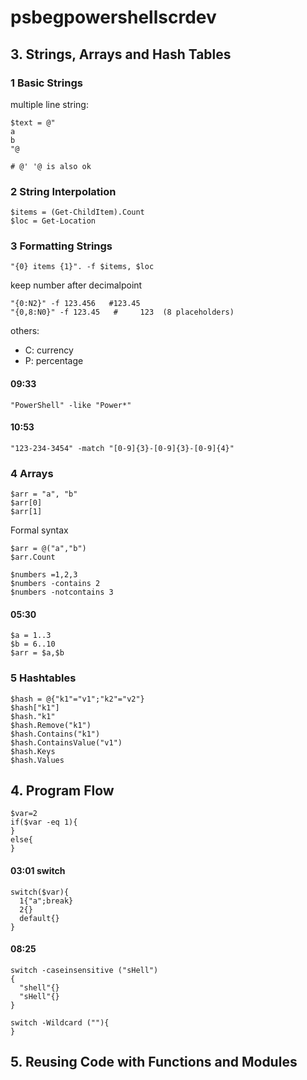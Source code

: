# psbegpowershellscrdev
## 3. Strings, Arrays and Hash Tables
### 1 Basic Strings
multiple line string:
```
$text = @"
a
b
"@

# @' '@ is also ok
```


### 2 String Interpolation
```
$items = (Get-ChildItem).Count
$loc = Get-Location
```

### 3 Formatting Strings
```
"{0} items {1}". -f $items, $loc
```
keep number after decimalpoint
```
"{0:N2}" -f 123.456   #123.45
"{0,8:N0}" -f 123.45   #     123  (8 placeholders)
```
others:
- C: currency
- P: percentage


#### 09:33
```
"PowerShell" -like "Power*"
```

#### 10:53
```
"123-234-3454" -match "[0-9]{3}-[0-9]{3}-[0-9]{4}"
```

### 4 Arrays
```
$arr = "a", "b"
$arr[0]
$arr[1]
```

Formal syntax
```
$arr = @("a","b")
$arr.Count
```

```
$numbers =1,2,3
$numbers -contains 2
$numbers -notcontains 3
```

#### 05:30
```
$a = 1..3
$b = 6..10
$arr = $a,$b
```


### 5 Hashtables
```
$hash = @{"k1"="v1";"k2"="v2"}
$hash["k1"]
$hash."k1"
$hash.Remove("k1")
$hash.Contains("k1")
$hash.ContainsValue("v1")
$hash.Keys
$hash.Values
```

## 4. Program Flow
```
$var=2
if($var -eq 1){
}
else{
}
```

#### 03:01 switch
```
switch($var){
  1{"a";break}
  2{}
  default{}
}
```

#### 08:25
```
switch -caseinsensitive ("sHell")
{
  "shell"{}
  "sHell"{}
}
```
```
switch -Wildcard (""){
}
```


## 5. Reusing Code with Functions and Modules
